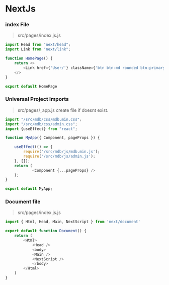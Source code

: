 # NextJs

### index File
>src/pages/index.js.js
```js
import Head from "next/head";
import Link from "next/link";

function HomePage() {
    return <>
        <Link href={'User/'} className={'btn btn-md rounded btn-primary'}>Go</Link>
    </>
}

export default HomePage
```

### Universal Project Imports
>src/pages/_app.js
create file if doesnt exist.
```js
import "/src/mdb/css/mdb.min.css";
import "/src/mdb/css/admin.css";
import {useEffect} from "react";

function MyApp({ Component, pageProps }) {

    useEffect(() => {
        require('/src/mdb/js/mdb.min.js');
        require('/src/mdb/js/admin.js');
    }, []);
    return (
            <Component {...pageProps} />
    );
}

export default MyApp;

```
### Document file
>src/pages/index.js.js
```js
import { Html, Head, Main, NextScript } from 'next/document'

export default function Document() {
    return (
        <Html>
            <Head />
            <body>
            <Main />
            <NextScript />
            </body>
        </Html>
    )
}
```
